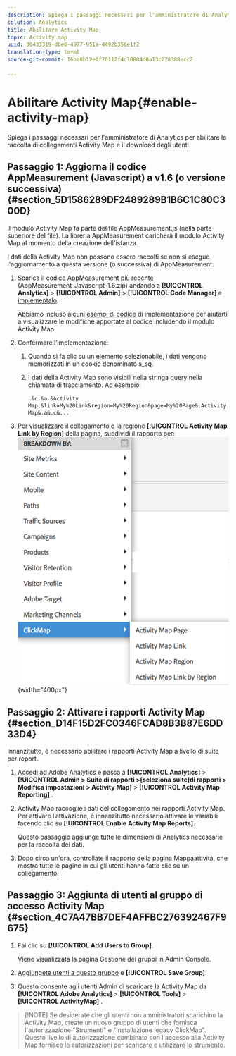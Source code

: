 ```yaml
---
description: Spiega i passaggi necessari per l'amministratore di Analytics per abilitare la raccolta di collegamenti Activity Map e il download degli utenti.
solution: Analytics
title: Abilitare Activity Map
topic: Activity map
uuid: 30433319-d0e6-4977-951a-4492b356e1f2
translation-type: tm+mt
source-git-commit: 16ba0b12e0f70112f4c10804d0a13c278388ecc2

---
```



# Abilitare Activity Map{#enable-activity-map}

Spiega i passaggi necessari per l'amministratore di Analytics per abilitare la raccolta di collegamenti Activity Map e il download degli utenti.

## Passaggio 1: Aggiorna il codice AppMeasurement (Javascript) a v1.6 (o versione successiva) {#section_5D1586289DF2489289B1B6C1C80C300D}

Il modulo Activity Map fa parte del file AppMeasurement.js (nella parte superiore del file). La libreria AppMeasurement caricherà il modulo Activity Map al momento della creazione dell'istanza.

I dati della Activity Map non possono essere raccolti se non si esegue l'aggiornamento a questa versione (o successiva) di AppMeasurement.

1. Scarica il codice AppMeasurement più recente (AppMeasurement_Javascript-1.6.zip) andando a **[!UICONTROL Analytics]** &gt; **[!UICONTROL Admin]** &gt; **[!UICONTROL Code Manager]** e [implementalo](https://marketing.adobe.com/resources/help/en_US/sc/implement/js_implementation.html).

   Abbiamo incluso alcuni [esempi di codice](/help/analyze/activity-map/activitymap-getting-started/activitymap-getting-started-admins/activitymap-sample-implementation-code.md) di implementazione per aiutarti a visualizzare le modifiche apportate al codice includendo il modulo Activity Map.

1. Confermare l’implementazione:

   1. Quando si fa clic su un elemento selezionabile, i dati vengono memorizzati in un cookie denominato s_sq.
   1. I dati della Activity Map sono visibili nella stringa query nella chiamata di tracciamento. Ad esempio:

      ```
      …&c.&a.&Activity Map.&link=My%20Link&region=My%20Region&page=My%20Page&.Activity Map&.a&.c&...
      ```

1. Per visualizzare il collegamento o la regione **[!UICONTROL Activity Map Link by Region]** della pagina, suddividi il rapporto per:  ![](assets/am_breakdown.png){width="400px"}

## Passaggio 2: Attivare i rapporti Activity Map {#section_D14F15D2FC0346FCAD8B3B87E6DD33D4}

Innanzitutto, è necessario abilitare i rapporti Activity Map a livello di suite per report.

1. Accedi ad Adobe Analytics e passa a **[!UICONTROL Analytics]** &gt; **[!UICONTROL Admin &gt; Suite di rapporti &gt;[seleziona suite]di rapporti &gt; Modifica impostazioni &gt; Activity Map]** &gt; **[!UICONTROL Activity Map Reporting]** .
1. Activity Map raccoglie i dati del collegamento nei rapporti Activity Map. Per attivare l’attivazione, è innanzitutto necessario attivare le variabili facendo clic su **[!UICONTROL Enable Activity Map Reports]**.

   Questo passaggio aggiunge tutte le dimensioni di Analytics necessarie per la raccolta dei dati.

1. Dopo circa un'ora, controllate il rapporto [della pagina Mappa](/help/analyze/activity-map/activitymap-reporting-analytics.md)attività, che mostra tutte le pagine in cui gli utenti hanno fatto clic su un collegamento.

## Passaggio 3: Aggiunta di utenti al gruppo di accesso Activity Map {#section_4C7A47BB7DEF4AFFBC276392467F9675}

1. Fai clic su **[!UICONTROL Add Users to Group]**.

   Viene visualizzata la pagina Gestione dei gruppi in Admin Console.

1. [Aggiungete utenti a questo gruppo](https://marketing.adobe.com/resources/help/en_US/reference/groups.html) e **[!UICONTROL Save Group]**.

1. Questo consente agli utenti Admin di scaricare la Activity Map da **[!UICONTROL Adobe Analytics]** &gt; **[!UICONTROL Tools]** &gt; **[!UICONTROL ActivityMap]** .

> [!NOTE] Se desiderate che gli utenti non amministratori scarichino la Activity Map, create un nuovo gruppo di utenti che fornisca l'autorizzazione "Strumenti" e "Installazione legacy ClickMap". Questo livello di autorizzazione combinato con l'accesso alla Activity Map fornisce le autorizzazioni per scaricare e utilizzare lo strumento.
